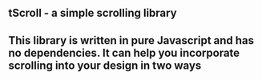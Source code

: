 
## tScroll - a simple scrolling library


This library is written in pure Javascript and has no dependencies. It can help you incorporate scrolling into your design in two ways 
- 
